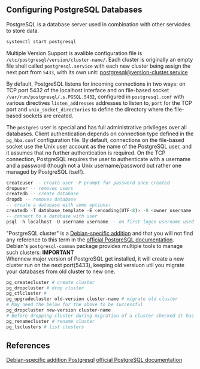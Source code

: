 ## Configuring PostgreSQL Databases

PostgreSQL is a database server used in combination with other servicdes to store data.
```bash
systemctl start postgresql
```

Multiple Version Support is avalible configuration file is `/etc/postgresql/version/cluster-name/`. Each cluster is originally an empty file shell called `postgresql.service` with each new cluster being assign the next port from `5433`, with its own unit: postgresql@version-cluster.service

By default, PostgreSQL listens for incoming connections in two ways: on TCP port 5432 of the localhost interface and on file-based socket `/var/run/postgresql/.s.PGSQL.5432`, configured in `postgresql.conf` with various directives `listen_addresses` addresses to listen to, `port` for the TCP port and `unix_socket_directories` to define the directory where the file-based sockets are created.

The `postgres` user is special and has full administrative privileges over all databases. Client authentication depends on connection type defined in the `pg_hba.conf` configuration file. By default, connections on the file-based socket use the Unix user account as the name of the PostgreSQL user, and it assumes that no further authentication is required. On the TCP connection, PostgreSQL requires the user to authenticate with a username and a password (though not a Unix username/password but rather one managed by PostgreSQL itself).

```sql
createuser -- create user -P prompt for password once created
dropuser -- removes users
createdb -- create database
dropdb -- removes database
-- create a database with some options:
createdb -T database_template -E <encoding(UTF-8)> -0 <owner_username
-- connect to a database with user
psql -h localhost -U username username -- on first logon username used as password
```

"PostgreSQL cluster" is a [Debian-specific addition](https://wiki.debian.org/PostgreSql) and that you will not find any reference to this term in the [official PostgreSQL documentation](https://www.postgresql.org/docs/). Debian's `postgresql-common` package provides multiple tools to manage such clusters: 
**IMPORTANT**  
Whennew major version of PostgreSQL get installed, it will create a new cluster run on the next port(5433), keeping old versiuon util you migrate your databases from old cluster to new one.
```bash
pg_createcluster # create cluster
pg_dropcluster # drop cluster
pg_ctlcluster # 
pg_upgradecluster old-version cluster-name # migrate old cluster
# May need the below for the above to be successful
pg_dropcluster new-version cluster-name 
# Before dropping cluster during migration of a cluster checked it has actually migrated
pg_renamecluster # rename cluster
pg_lsclusters # list clusters
```

## References
 [Debian-specific addition Postgresql](https://wiki.debian.org/PostgreSql) 
 [official PostgreSQL documentation](https://www.postgresql.org/docs/)
